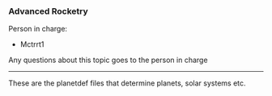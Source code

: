 ### Advanced Rocketry
Person in charge:
- Mctrrt1

Any questions about this topic goes to the person in charge

---------------
These are the planetdef files that determine planets, solar systems etc.
